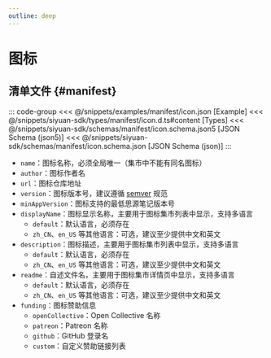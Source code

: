 ```yaml
---
outline: deep
---
```


# 图标

## 清单文件 {#manifest}

::: code-group
<<< @/snippets/examples/manifest/icon.json [Example]
<<< @/snippets/siyuan-sdk/types/manifest/icon.d.ts#content [Types]
<<< @/snippets/siyuan-sdk/schemas/manifest/icon.schema.json5 [JSON Schema (json5)]
<<< @/snippets/siyuan-sdk/schemas/manifest/icon.schema.json [JSON Schema (json)]
:::

- `name`：图标名称，必须全局唯一（集市中不能有同名图标）
- `author`：图标作者名
- `url`：图标仓库地址
- `version`：图标版本号，建议遵循 [semver](https://semver.org/lang/zh-CN/) 规范
- `minAppVersion`：图标支持的最低思源笔记版本号
- `displayName`：图标显示名称，主要用于图标集市列表中显示，支持多语言
  - `default`：默认语言，必须存在
  - `zh_CN`、`en_US` 等其他语言：可选，建议至少提供中文和英文
- `description`：图标描述，主要用于图标集市列表中显示，支持多语言
  - `default`：默认语言，必须存在
  - `zh_CN`、`en_US` 等其他语言：可选，建议至少提供中文和英文
- `readme`：自述文件名，主要用于图标集市详情页中显示，支持多语言
  - `default`：默认语言，必须存在
  - `zh_CN`、`en_US` 等其他语言：可选，建议至少提供中文和英文
- `funding`：图标赞助信息
  - `openCollective`：Open Collective 名称
  - `patreon`：Patreon 名称
  - `github`：GitHub 登录名
  - `custom`：自定义赞助链接列表

